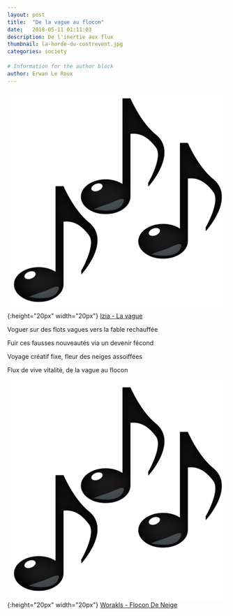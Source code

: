 ```yaml
---
layout: post
title:  "De la vague au flocon"
date:   2018-05-11 01:11:03
description: De l'inertie aux flux
thumbnail: la-horde-du-contrevent.jpg
categories: society

# Information for the author block
author: Erwan Le Roux
---
```


 
![](/assets/img/notes.png){:height="20px" width="20px"} [Izia - La vague][link1] <br/>

Voguer sur des flots vagues vers la fable rechauffée

Fuir ces fausses nouveautés via un devenir fécond

Voyage créatif fixe, fleur des neiges assoiffées

Flux de vive vitalité, de la vague au flocon <br/>

![](/assets/img/notes.png){:height="20px" width="20px"} [Worakls - Flocon De Neige][link2]



[link1]: https://www.youtube.com/watch?v=7MudfCf1rAU

[link2]: https://www.youtube.com/watch?v=Dc5JaMw3b-8
